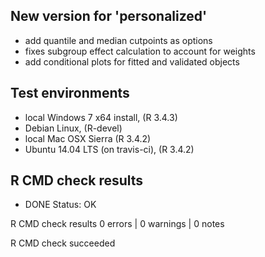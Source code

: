 ## New version for 'personalized'

* add quantile and median cutpoints as options
* fixes subgroup effect calculation to account for weights
* add conditional plots for fitted and validated objects

## Test environments

* local Windows 7 x64 install, (R 3.4.3)
* Debian Linux, (R-devel)
* local Mac OSX Sierra (R 3.4.2)
* Ubuntu 14.04 LTS (on travis-ci), (R 3.4.2)

## R CMD check results

* DONE
Status: OK



R CMD check results
0 errors | 0 warnings | 0 notes

R CMD check succeeded
